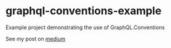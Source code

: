 # graphql-conventions-example
Example project demonstrating the use of GraphQL.Conventions

See my post on [medium](https://medium.com/@whuysentruit/from-query-to-mutation-with-graphql-conventions-and-asp-net-core-87845f0a2fbd)
